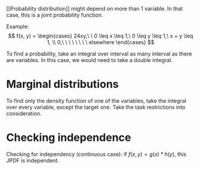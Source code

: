 [[Probability distribution]] might depend on more than 1 variable. In that case, this is a joint probability function.

Example:
$$
f(x, y) =
\begin{cases}
24xy,\ \ 0 \leq x \leq 1,\ 0 \leq y \leq 1,\ x + y \leq 1, \\
0,\ \ \ \ \ \ \ \ elsewhere
\end{cases}
$$

To find a probability, take an integral over interval as many interval as there are variables. In this case, we would need to take a double integral.

# Marginal distributions
To find only the density function of one of the variables, take the integral over every variable, except the target one. Take the task restrictions into consideration.
# Checking independence
Checking for independency (continuous case): if $f(x,y) = g(x) * h(y)$, this JPDF is independent.